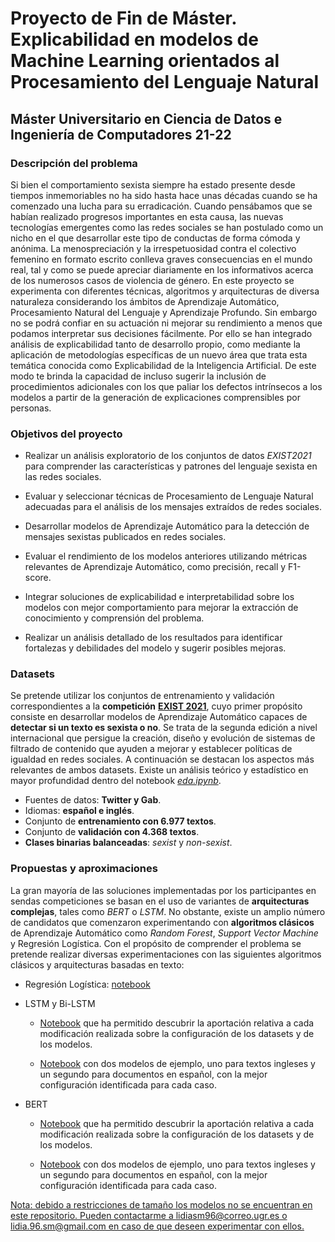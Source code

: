 # Proyecto de Fin de Máster. Explicabilidad en modelos de Machine Learning orientados al Procesamiento del Lenguaje Natural

## Máster Universitario en Ciencia de Datos e Ingeniería de Computadores 21-22

### Descripción del problema

Si bien el comportamiento sexista siempre ha estado presente desde tiempos inmemoriables no ha sido hasta hace unas décadas cuando se ha comenzado una lucha para su erradicación. Cuando pensábamos que se habían realizado progresos importantes en esta causa, las nuevas tecnologías emergentes como las redes sociales se han postulado como un nicho en el que desarrollar este tipo de conductas de forma cómoda y anónima. La menospreciación y la irrespetuosidad contra el colectivo femenino en formato escrito conlleva graves consecuencias en el mundo real, tal y como se puede apreciar diariamente en los informativos acerca de los numerosos casos de violencia de género. En este proyecto se experimenta con diferentes técnicas, algoritmos y arquitecturas de diversa naturaleza considerando los ámbitos de Aprendizaje Automático, Procesamiento Natural del Lenguaje y Aprendizaje Profundo. Sin embargo no se podrá confiar en su actuación ni mejorar su rendimiento a menos que podamos interpretar sus decisiones fácilmente. Por ello se han integrado análisis de explicabilidad tanto de desarrollo propio, como mediante la aplicación de metodologías específicas de un nuevo área que trata esta temática conocida como Explicabilidad de la Inteligencia Artificial. De este modo te brinda la capacidad de incluso sugerir la inclusión de procedimientos adicionales con los que paliar los defectos intrínsecos a los modelos a partir de la generación de explicaciones comprensibles por personas.

### Objetivos del proyecto

* Realizar un análisis exploratorio de los conjuntos de datos *EXIST2021* para comprender las características y patrones del lenguaje sexista en las redes sociales.

* Evaluar y seleccionar técnicas de Procesamiento de Lenguaje Natural adecuadas para el análisis de los mensajes extraídos de redes sociales.

* Desarrollar modelos de Aprendizaje Automático para la detección de mensajes sexistas publicados en redes sociales.

* Evaluar el rendimiento de los modelos anteriores utilizando métricas relevantes de Aprendizaje Automático, como precisión, recall y F1-score.

* Integrar soluciones de explicabilidad e interpretabilidad sobre los modelos con mejor comportamiento para mejorar la extracción de conocimiento y comprensión del problema.

* Realizar un análisis detallado de los resultados para identificar fortalezas y debilidades del modelo y sugerir posibles mejoras.

### Datasets

Se pretende utilizar los conjuntos de entrenamiento y validación correspondientes a la **competición** [**EXIST 2021**](http://nlp.uned.es/exist2021/), cuyo primer propósito consiste en desarrollar modelos de Aprendizaje Automático capaces de **detectar si un texto es sexista o no**. Se trata de la segunda edición a nivel internacional que persigue la creación, diseño y evolución de sistemas de filtrado de contenido que ayuden a mejorar y establecer políticas de igualdad en redes sociales. A continuación se destacan los aspectos más relevantes de ambos datasets. Existe un análisis teórico y estadístico en mayor profundidad dentro del notebook [*eda.ipynb*](https://github.com/lidiasm/DATCOM-TFM/blob/main/notebooks/eda.ipynb).

* Fuentes de datos: **Twitter y Gab**.
* Idiomas: **español e inglés**.
* Conjunto de **entrenamiento con 6.977 textos**.
* Conjunto de **validación con 4.368 textos**.
* **Clases binarias balanceadas**: *sexist* y *non-sexist*.

### Propuestas y aproximaciones

La gran mayoría de las soluciones implementadas por los participantes en sendas competiciones se basan en el uso de variantes de **arquitecturas complejas**, tales como *BERT* o *LSTM*. No obstante, existe un amplio número de candidatos que comenzaron experimentando con **algoritmos clásicos** de Aprendizaje Automático como *Random Forest*, *Support Vector Machine* y Regresión Logística. Con el propósito de comprender el problema se pretende realizar diversas experimentaciones con las siguientes algoritmos clásicos y arquitecturas basadas en texto:

* Regresión Logística: [notebook](https://github.com/lidiasm/DATCOM-TFM/blob/main/notebooks/lr_models.ipynb)

* LSTM y Bi-LSTM

    * [Notebook](https://github.com/lidiasm/DATCOM-TFM/blob/main/notebooks/run_lstm_experiments.ipynb) que ha permitido descubrir la aportación relativa a cada modificación realizada sobre la configuración de los datasets y de los modelos.

    * [Notebook](https://github.com/lidiasm/DATCOM-TFM/blob/main/notebooks/lstm_models.ipynb) con dos modelos de ejemplo, uno para textos ingleses y un segundo para documentos en español, con la mejor configuración identificada para cada caso.

* BERT

    * [Notebook](https://github.com/lidiasm/DATCOM-TFM/blob/main/notebooks/run_bert_experiments.ipynb) que ha permitido descubrir la aportación relativa a cada modificación realizada sobre la configuración de los datasets y de los modelos.

    * [Notebook](https://github.com/lidiasm/DATCOM-TFM/blob/main/notebooks/bert_models.ipynb) con dos modelos de ejemplo, uno para textos ingleses y un segundo para documentos en español, con la mejor configuración identificada para cada caso.


<ins>Nota: debido a restricciones de tamaño los modelos no se encuentran en este repositorio. Pueden contactarme a lidiasm96@correo.ugr.es o lidia.96.sm@gmail.com en caso de que deseen experimentar con ellos.</ins>
